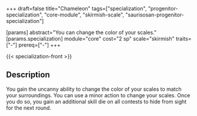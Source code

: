 +++
draft=false
title="Chameleon"
tags=["specialization", "progenitor-specialization", "core-module", "skirmish-scale", "saurisosan-progenitor-specialization"]

[params]
  abstract="You can change the color of your scales."
  [params.specialization]
    module="core"
    cost="2 sp"
    scale="skirmish"
    traits=["-"]
    prereq=["-"]
+++

{{< specialization-front >}}

## Description

You gain the uncanny ability to change the color of your scales to match your surroundings. You can use a minor action to change your scales. Once you do so, you gain an additional skill die on all contests to hide from sight for the next round.

